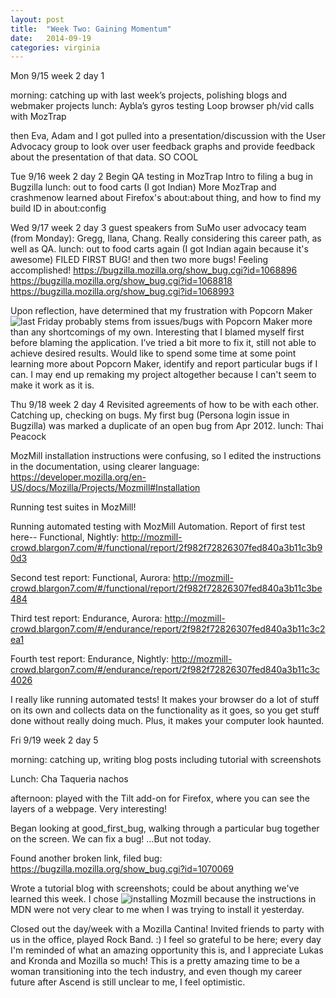 ```yaml
---
layout: post
title:  "Week Two: Gaining Momentum"
date:   2014-09-19
categories: virginia
---
```


Mon 9/15
week 2 day 1

morning: catching up with last week’s projects, polishing blogs and webmaker projects
lunch: Aybla’s gyros
testing Loop browser ph/vid calls with MozTrap

then Eva, Adam and I got pulled into a presentation/discussion with the User Advocacy group to look over user feedback graphs and provide feedback about the presentation of that data. SO COOL

Tue 9/16
week 2 day 2
Begin QA testing in MozTrap
Intro to filing a bug in Bugzilla
lunch: out to food carts (I got Indian)
More MozTrap and crashmenow
learned about Firefox's about:about thing, and how to find my build ID in about:config

Wed 9/17
week 2 day 3
guest speakers from SuMo user advocacy team (from Monday): Gregg, Ilana, Chang. Really considering this career path, as well as QA.
lunch: out to food carts again (I got Indian again because it's awesome)
FILED FIRST BUG! and then two more bugs! Feeling accomplished!
https://bugzilla.mozilla.org/show_bug.cgi?id=1068896
https://bugzilla.mozilla.org/show_bug.cgi?id=1068818
https://bugzilla.mozilla.org/show_bug.cgi?id=1068993

Upon reflection, have determined that my frustration with Popcorn Maker ![last Friday](http://ascendproject.org/participants/portland/virginia/2014/09/12/Making-is-Hard/) probably stems from issues/bugs with Popcorn Maker more than any shortcomings of my own. Interesting that I blamed myself first before blaming the application. I’ve tried a bit more to fix it, still not able to achieve desired results. Would like to spend some time at some point learning more about Popcorn Maker, identify and report particular bugs if I can. I may end up remaking my project altogether because I can't seem to make it work as it is.

Thu 9/18
week 2 day 4
Revisited agreements of how to be with each other.
Catching up, checking on bugs. My first bug (Persona login issue in Bugzilla) was marked a duplicate of an open bug from Apr 2012.
lunch: Thai Peacock

MozMill installation instructions were confusing, so I edited the instructions in the documentation, using clearer language: https://developer.mozilla.org/en-US/docs/Mozilla/Projects/Mozmill#Installation

Running test suites in MozMill!

Running automated testing with MozMill Automation. Report of first test here--
Functional, Nightly: 
http://mozmill-crowd.blargon7.com/#/functional/report/2f982f72826307fed840a3b11c3b90d3

Second test report: Functional, Aurora: 
http://mozmill-crowd.blargon7.com/#/functional/report/2f982f72826307fed840a3b11c3be484

Third test report: Endurance, Aurora:
http://mozmill-crowd.blargon7.com/#/endurance/report/2f982f72826307fed840a3b11c3c2ea1

Fourth test report: Endurance, Nightly:
http://mozmill-crowd.blargon7.com/#/endurance/report/2f982f72826307fed840a3b11c3c4026

I really like running automated tests! It makes your browser do a lot of stuff on its own and collects data on the functionality as it goes, so you get stuff done without really doing much. Plus, it makes your computer look haunted. 


Fri 9/19 
week 2 day 5

morning: catching up, writing blog posts including tutorial with screenshots

Lunch: Cha Taqueria nachos

afternoon: played with the Tilt add-on for Firefox, where you can see the layers of a webpage. Very interesting! 

Began looking at good_first_bug, walking through a particular bug together on the screen. We can fix a bug! ...But not today.

Found another broken link, filed bug: https://bugzilla.mozilla.org/show_bug.cgi?id=1070069

Wrote a tutorial blog with screenshots; could be about anything we've learned this week. I chose ![installing Mozmill](http://ascendproject.org/participants/portland/virginia/2014-09-19-mozmill-installation-tutorial) because the instructions in MDN were not very clear to me when I was trying to install it yesterday.

Closed out the day/week with a Mozilla Cantina! Invited friends to party with us in the office, played Rock Band. :) I feel so grateful to be here; every day I'm reminded of what an amazing opportunity this is, and I appreciate Lukas and Kronda and Mozilla so much! This is a pretty amazing time to be a woman transitioning into the tech industry, and even though my career future after Ascend is still unclear to me, I feel optimistic.